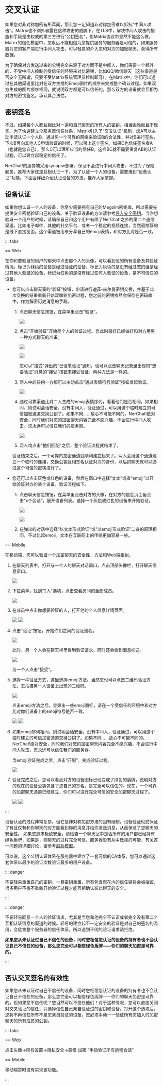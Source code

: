 # 交叉认证

如果您对非对称加密有所耳闻，那么您一定知道非对称加密难以抵抗“中间人攻击”。Matrix也不例外暴露在这种攻击的威胁下。在TLS中，解决中间人攻击的措施和手段是由权威的第三方进行“公钥签名”，但Matrix协议中显然不能这么做。Matrix的信任模型中，您永远不能相信为您提供服务的服务器是可信的，如果服务器对您的客户端进行中间人攻击，可以轻易的介入您和对方的加密聊天，获得所有数据。

为了确保对方发送过来的公钥完全来源于对方而不是中间人，你们需要一个额外的、不受中间人控制的受信任的环境来对比密钥，比如QQ/微信聊天（这些渠道是否安全无所谓，只要不受Matrix系统管理员控制即可）。在Matrix中，你们可以通过在其他渠道里比对在双方生成的Emoji图片的顺序来完成整个确认过程。如果双方生成的图片顺序相同，就说明双方都是可以信任的，那么双方的设备就会互相为对方的密钥签名，承认其合法性。

## 密钥签名

不过，如果每个人都互相比对一遍和自己聊天的所有人的密钥，相当困难而且不现实。为了快速建立全服务器信任体系，Matrix引入了“交叉认证”机制。您A可以主动申请认证一个人B，通过另一个可靠的网络来验证B的合法性，并对B进行签名，下次B再向其他人C申请验证的时候，可以带上这个签名，如果C也信任签名者A（也就是您自己），那么C可以理所应当的信任B，这样BC就不需要重复AB的认证过程，可以建立起稳定的信任了。

NerChat!的服务端采用synapse部署，保证不会进行中间人攻击，不过为了保险起见，推荐大家还是互相认证一下。为了认证一个人的设备，需要用到“设备认证”功能，下面会详细介绍认证设备的方法，推荐大家掌握。

## 设备认证

如果你想认证一个人的设备，你至少需要拥有自己的Megolm密钥库，所以需要先提供安全密钥验证自己的设备。关于验证设备的方法请参考[导入安全密钥](secure_key/#加载安全密钥)。当你想验证一个用户的时候，请确保自己和这个用户有除了NerChat!之外的第二个通信渠道，比如电子邮件、其他的社交平台、或者一个稳定的视频连接，当然最推荐的是线下直接见面，这个渠道被用来分享自己的emoji表情，和对方比对是否一致。

::: tabs

== Web

在你和要验证的用户的聊天中点击那个人的头像，可以看到他的所有设备及其验证情况。标记为绿色的设备是经过验证的设备，标记为灰色的是没有经过您的但是经过其他人验证的设备，标记为红色的是没有经过任何人验证的设备，是不可信任的设备。

- 您可以点击聊天室的“验证”按钮，申请进行迪菲-赫尔曼密钥交换，并基于此次交换的结果重新开始双棘轮加密过程，您之前的密钥依然会保存在密码库中，作为解密历史消息的手段。

    1. 点击聊天信息按钮，在菜单里点击“验证”。

        ![](../../nerchatguide/web/start_verify.png)
    
    2. 点击“开始验证”开始两个人的验证过程。您此时最好已经做好和对方用另一种方式聊天的准备。

        ![](../../nerchatguide/web/auth_request.png)

        ![](../../nerchatguide/web/auth_request_chat.png)

        您可以“接受”弹出的“已请求验证”通知，也可以点击聊天记录里出现的“想要验证”消息的“接受“按钮来接受验证，两种方法是一样的。

    3. 两人中的任何一方都可以主动点击“通过表情符号验证”按钮发起验证。

        ![](../../nerchatguide/web/auth_via_emoji.png)
    
    4. 通过可靠渠道比对二人生成的emoji表情序列，看看他们是否相同。如果相同，则说明会话安全，没有中间人，验证通过，可以用这个临时建立的可信加密通道交换公钥了。如果不同……放心不可能不同的。NerChat!绝对安全，同时我们对您的加密聊天内容完全不感兴趣，不会进行中间人攻击，您永远可以信任我们的服务器。

        ![](../../nerchatguide/web/emoji_compare.png)

    5. 两人均点击“他们匹配”之后，整个验证流程就结束了。

    验证结束之后，一个可靠的加密通道就顺利建立起来了。两人会用这个通道建立一个临时的连接，交换公钥互相签名认证对方的身份，以后的聊天就可以通过这个可信的密钥进行了。

- 您还可以点击灰色或红色的设备，然后在窗口中选择“文本”或者“emoji”以开始验证对方的某个设备，验证流程如下。

    1. 点击聊天信息按钮，在菜单里点击对方的头像，在对方的信息页面里点击“x个会话”，展开设备列表。选择一个灰色或红色的设备来开始验证。

        ![](../../nerchatguide/web/start_device_verify.png)

        ![](../../nerchatguide/web/choose_device.png)

    2. 在弹出的对话中选择“以文本形式验证”或“以emoji形式验证”二者的原理相同，不过比起emoji，文本在互联网上的传输更加容易一些。

== Mobile

在移动端，您可以验证一个加密聊天的安全性，方法和Web端相似。

1. 在聊天列表中，打开与一个人的聊天对话窗口，点击顶部头像栏，打开聊天信息窗口。

    ![](../../nerchatguide/mobile/1_chat.jpg)
    

2. 下拉菜单，找到“2人”选项，点击查看房间的全部成员。

    ![](../../nerchatguide/mobile/2_chat_details.jpg)

3. 在成员中点击你想要验证的人，打开他的个人信息详情页面。

    ![](../../nerchatguide/mobile/3_room_members.jpg)
    ![](../../nerchatguide/mobile/4_user_details.jpg)

4. 点击“验证”按钮，开始你们之间的验证流程。

    ![](../../nerchatguide/mobile/5_start_verify.jpg)

    此时，另一个人会在聊天栏里看到验证请求，同时还会收到消息推送。

    ![](../../nerchatguide/mobile/o1_received_verify_request.jpg)

    另一个人点击“接受”。

5. 选择一种验证方式，这里选择emoji方法。当然您也可以点击二维码验证方法，去拍摄另一人设备上出现的二维码。

    ![](../../nerchatguide/mobile/o2_choose_verify_method.jpg)

    点击emoji方法之后，会弹出一些emoji图标，请在一个受信任的环境中和对方比对你们设备上的emoji符号是否一致。

    ![](../../nerchatguide/mobile/6_emoji_verify.jpg)
    ![](../../nerchatguide/mobile/o3_emoji.jpg)

6. 如果emoji序列相同，则说明会话安全，没有中间人，验证通过，可以用这个临时建立的可信加密通道交换公钥了。如果不同……放心不可能不同的。NerChat!绝对安全，同时我们对您的加密聊天内容完全不感兴趣，不会进行中间人攻击，您永远可以信任我们的服务器。

    当emoji验证完成之后，点击“匹配”，完成验证过程。

    ![](../../nerchatguide/mobile/7_verify_complete_shield.jpg)

7. 验证完成之后，您可以看到对方的设备图标已经变成了绿色的盾牌，说明对方的现在的设备公钥包含了您自己的签名，是完全可以信任的。现在，一个可靠的加密聊天通道已经建立，你们可以进行完全可信的安全加密聊天过程了。

    ![](../../nerchatguide/mobile/8_user_details_verified.jpg)
    ![](../../nerchatguide/mobile/9_room_members_verified.jpg)

:::

设备认证的过程非常复杂，但它是非对称加密方法的固有限制。设备验证彻底保证了有且仅有和你聊天的对方能看到你的消息并给你发送消息，从而保证了您聊天的安全性。
如果您追求极致安全，请检查一个聊天室中是否所有的用户都已经持有绿色盾牌，如果是，则聊天的过程完全可信，服务器没有从中做梗的可能，有关这一问题的详细讨论，请参考[威胁模型](device_and_secret/#威胁模型)。

可以说，这个公钥认证体系在服务器中建立了一套可信的CA体系，您可以通过这套体系以最少的验证次数验证最多的用户设备。

::: danger

不要轻易重置自己的密钥。一旦密钥重置，所有包含您在内的信任链将会被摧毁，很多用户不得不重新开始验证过程才能互相确认彼此聊天的安全。

:::

::: danger

不要轻易同意一个人的验证请求，尤其是当您和他完全不认识或者完全没有第二个互相认证信息的渠道的时候。轻易的建立起不一定安全的验证是对自己的签名的滥用，会危害整个服务器的信任体系。所以遇到不明的验证请求请拒绝。

**如果您从未认证过自己不信任的设备，同时您相信您认证的设备的持有者也不会认证自己不信任的设备，那么您完全可以相信绿色盾牌——你们的聊天加密是可靠的。**

:::

## 否认交叉签名的有效性

如果您从未认证过自己不信任的设备，同时您相信您认证的设备的持有者也不会认证自己不信任的设备，那么您完全可以相信绿色盾牌——你们的聊天加密是可靠的，但如果您不信任呢？您当然可以不信任他们！对于这种情况，您可以直接关闭对交叉验证的信任，只选择信任自己亲自验证过的密钥和设备。打开这个选项后，您将不再信任所有不是您亲自验证的设备，您必须手动一一验证所有您加入的加密聊天的所有成员的公钥。

::: tabs

== Web

点击头像->所有设置->隐私安全->高级 加密 “手动验证所有远程会话”

== Mobile

移动端暂时没有实现该功能。

:::
